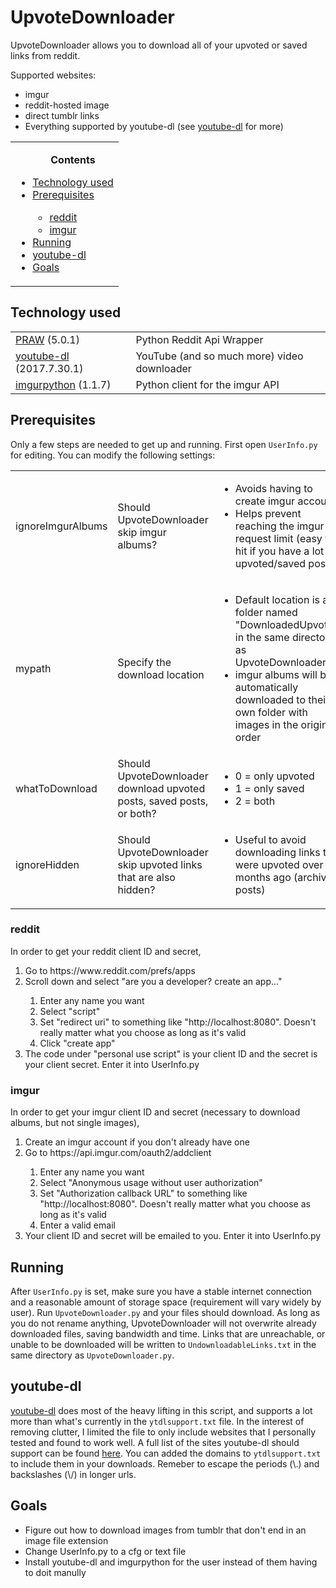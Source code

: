 # UpvoteDownloader
UpvoteDownloader allows you to download all of your upvoted or saved links from reddit.

Supported websites:
<ul>
<li>imgur</li>
<li>reddit-hosted image</li>
<li>direct tumblr links</li>
<li>Everything supported by youtube-dl (see <a href="#youtube-dl">youtube-dl</a> for more)</li>
</ul>

<table>
<tr><td><ul>
<b><p align="center">Contents</p></b>
<li><a href="#Tech">Technology used</a></li>
<li><a href="#Preq">Prerequisites</a></li>
  <ul>
    <li><a href="#reddit">reddit</a></li>
    <li><a href="#imgur">imgur</a></li>
  </ul>
<li><a href="#run">Running</a></li>
<li><a href="#youtube-dl">youtube-dl</a></li>
<li><a href="#goals">Goals</a></li>
</ul></td></tr>
</table>

## <a name="Tech">Technology used</a>

<table>
  <tr>
    <td><a href="https://praw.readthedocs.io/en/stable/">PRAW</a> (5.0.1) </td>
      <td>Python Reddit Api Wrapper</td>
  </tr>
  <tr>
    <td><a href="https://rg3.github.io/youtube-dl/">youtube-dl</a> (2017.7.30.1) </td>
      <td>YouTube (and so much more) video downloader</td>
  </tr>
  <tr>
    <td><a href="https://github.com/Imgur/imgurpython">imgurpython</a> (1.1.7) </td>
      <td>Python client for the imgur API</td>
  </tr>
</table>

## <a name="Preq">Prerequisites</a>

Only a few steps are needed to get up and running. First open `UserInfo.py` for editing. You can modify the following settings:

<table>
  <tr>
    <td>ignoreImgurAlbums</td>
    <td>Should UpvoteDownloader skip imgur albums?</td>
    <td>    
      <ul>
        <li>Avoids having to create imgur account</li>
        <li>Helps prevent reaching the imgur API request limit (easy to hit if you have a lot of upvoted/saved posts)</li>
      </ul>
     </td>
  </tr>
  <tr>
    <td>mypath</td>
    <td>Specify the download location</td>
    <td>
      <ul>
        <li>Default location is a folder named "DownloadedUpvotes" in the same directory as UpvoteDownloader.py</li>
        <li>imgur albums will be automatically downloaded to their own folder with images in the original order</li>
      </ul>
    </td>
  </tr>
  <tr>
    <td>whatToDownload</td>
    <td>Should UpvoteDownloader download upvoted posts, saved posts, or both?</td>
    <td>
      <ul>
        <li>0 = only upvoted</li>
        <li>1 = only saved</li>
        <li>2 = both</li>
      </ul>
      </td>
  </tr>
  <tr>
    <td>ignoreHidden</td>
    <td>Should UpvoteDownloader skip upvoted links that are also hidden?</td>
    <td><ul><li>Useful to avoid downloading links that were upvoted over 6 months ago (archived posts)</li></ul></td>
  </tr>
</table>
    
### <a name="reddit">reddit</a>
In order to get your reddit client ID and secret,
<ol>
  <li>Go to https://www.reddit.com/prefs/apps</li>
  <li>Scroll down and select "are you a developer? create an app..."</li>
    <ol>
      <li>Enter any name you want</li>
      <li>Select "script"</li>
      <li>Set "redirect uri" to something like "http://localhost:8080". Doesn't really matter what you choose as long as it's valid</li>
      <li>Click "create app"
    </ol>
  <li>The code under "personal use script" is your client ID and the secret is your client secret. Enter it into UserInfo.py</li>
</ol>

### <a name="imgur">imgur</a>
In order to get your imgur client ID and secret (necessary to download albums, but not single images),
<ol>
  <li>Create an imgur account if you don't already have one</li>
  <li>Go to https://api.imgur.com/oauth2/addclient</li>
  <ol>
    <li>Enter any name you want</li>
    <li>Select "Anonymous usage without user authorization"</li>
    <li>Set "Authorization callback URL" to something like "http://localhost:8080". Doesn't really matter what you choose as long as it's valid</li>
    <li>Enter a valid email</li>
  </ol>
  <li>Your client ID and secret will be emailed to you. Enter it into UserInfo.py</li>
</ol>


## <a name="run">Running</a>

After `UserInfo.py` is set, make sure you have a stable internet connection and a reasonable amount of storage space (requirement will vary widely by user). Run `UpvoteDownloader.py` and your files should download. As long as you do not rename anything, UpvoteDownloader will not overwrite already downloaded files, saving bandwidth and time. Links that are unreachable, or unable to be downloaded will be written to `UndownloadableLinks.txt` in the same directory as `UpvoteDownloader.py`.

## <a name="youtube-dl">youtube-dl</a>

<a href="https://rg3.github.io/youtube-dl/">youtube-dl</a> does most of the heavy lifting in this script, and supports a lot more than what's currently in the `ytdlsupport.txt` file. In the interest of removing clutter, I limited the file to only include websites that I personally tested and found to work well. A full list of the sites youtube-dl should support can be found <a href="https://rg3.github.io/youtube-dl/supportedsites.html">here</a>. You can added the domains to `ytdlsupport.txt` to include them in your downloads. Remeber to escape the periods (\\.) and backslashes (\\/) in longer urls.

## <a name="goals">Goals</a>
<ul>
<li>Figure out how to download images from tumblr that don't end in an image file extension</li>
<li>Change UserInfo.py to a cfg or text file</li>
<li>Install youtube-dl and imgurpython for the user instead of them having to doit manully</li>
</ul>
